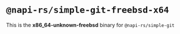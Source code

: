 # `@napi-rs/simple-git-freebsd-x64`

This is the **x86_64-unknown-freebsd** binary for `@napi-rs/simple-git`
